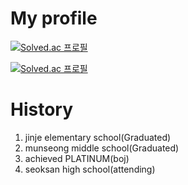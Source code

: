 # My profile

[![Solved.ac
프로필](http://mazassumnida.wtf/api/mini/generate_badge?boj=okmy729)](https://github.com/mazassumnida/mazassumnida)

[![Solved.ac
프로필](http://mazassumnida.wtf/api/v2/generate_badge?boj=okmy729)](https://solved.ac/okmy729)




# History
1. jinje elementary school(Graduated)
2. munseong middle school(Graduated)
3. achieved PLATINUM(boj)
4. seoksan high school(attending)
